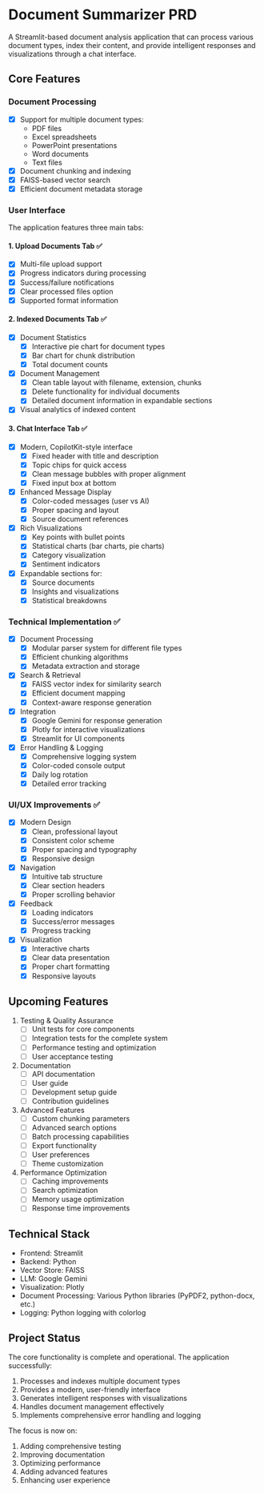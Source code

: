 # Document Summarizer PRD

A Streamlit-based document analysis application that can process various document types, index their content, and provide intelligent responses and visualizations through a chat interface.

## Core Features

### Document Processing
- [x] Support for multiple document types:
  - PDF files
  - Excel spreadsheets
  - PowerPoint presentations
  - Word documents
  - Text files
- [x] Document chunking and indexing
- [x] FAISS-based vector search
- [x] Efficient document metadata storage

### User Interface
The application features three main tabs:

#### 1. Upload Documents Tab ✅
- [x] Multi-file upload support
- [x] Progress indicators during processing
- [x] Success/failure notifications
- [x] Clear processed files option
- [x] Supported format information

#### 2. Indexed Documents Tab ✅
- [x] Document Statistics
  - [x] Interactive pie chart for document types
  - [x] Bar chart for chunk distribution
  - [x] Total document counts
- [x] Document Management
  - [x] Clean table layout with filename, extension, chunks
  - [x] Delete functionality for individual documents
  - [x] Detailed document information in expandable sections
- [x] Visual analytics of indexed content

#### 3. Chat Interface Tab ✅
- [x] Modern, CopilotKit-style interface
  - [x] Fixed header with title and description
  - [x] Topic chips for quick access
  - [x] Clean message bubbles with proper alignment
  - [x] Fixed input box at bottom
- [x] Enhanced Message Display
  - [x] Color-coded messages (user vs AI)
  - [x] Proper spacing and layout
  - [x] Source document references
- [x] Rich Visualizations
  - [x] Key points with bullet points
  - [x] Statistical charts (bar charts, pie charts)
  - [x] Category visualization
  - [x] Sentiment indicators
- [x] Expandable sections for:
  - [x] Source documents
  - [x] Insights and visualizations
  - [x] Statistical breakdowns

### Technical Implementation ✅
- [x] Document Processing
  - [x] Modular parser system for different file types
  - [x] Efficient chunking algorithms
  - [x] Metadata extraction and storage
- [x] Search & Retrieval
  - [x] FAISS vector index for similarity search
  - [x] Efficient document mapping
  - [x] Context-aware response generation
- [x] Integration
  - [x] Google Gemini for response generation
  - [x] Plotly for interactive visualizations
  - [x] Streamlit for UI components
- [x] Error Handling & Logging
  - [x] Comprehensive logging system
  - [x] Color-coded console output
  - [x] Daily log rotation
  - [x] Detailed error tracking

### UI/UX Improvements ✅
- [x] Modern Design
  - [x] Clean, professional layout
  - [x] Consistent color scheme
  - [x] Proper spacing and typography
  - [x] Responsive design
- [x] Navigation
  - [x] Intuitive tab structure
  - [x] Clear section headers
  - [x] Proper scrolling behavior
- [x] Feedback
  - [x] Loading indicators
  - [x] Success/error messages
  - [x] Progress tracking
- [x] Visualization
  - [x] Interactive charts
  - [x] Clear data presentation
  - [x] Proper chart formatting
  - [x] Responsive layouts

## Upcoming Features
1. Testing & Quality Assurance
   - [ ] Unit tests for core components
   - [ ] Integration tests for the complete system
   - [ ] Performance testing and optimization
   - [ ] User acceptance testing

2. Documentation
   - [ ] API documentation
   - [ ] User guide
   - [ ] Development setup guide
   - [ ] Contribution guidelines

3. Advanced Features
   - [ ] Custom chunking parameters
   - [ ] Advanced search options
   - [ ] Batch processing capabilities
   - [ ] Export functionality
   - [ ] User preferences
   - [ ] Theme customization

4. Performance Optimization
   - [ ] Caching improvements
   - [ ] Search optimization
   - [ ] Memory usage optimization
   - [ ] Response time improvements

## Technical Stack
- Frontend: Streamlit
- Backend: Python
- Vector Store: FAISS
- LLM: Google Gemini
- Visualization: Plotly
- Document Processing: Various Python libraries (PyPDF2, python-docx, etc.)
- Logging: Python logging with colorlog

## Project Status
The core functionality is complete and operational. The application successfully:
1. Processes and indexes multiple document types
2. Provides a modern, user-friendly interface
3. Generates intelligent responses with visualizations
4. Handles document management effectively
5. Implements comprehensive error handling and logging

The focus is now on:
1. Adding comprehensive testing
2. Improving documentation
3. Optimizing performance
4. Adding advanced features
5. Enhancing user experience
